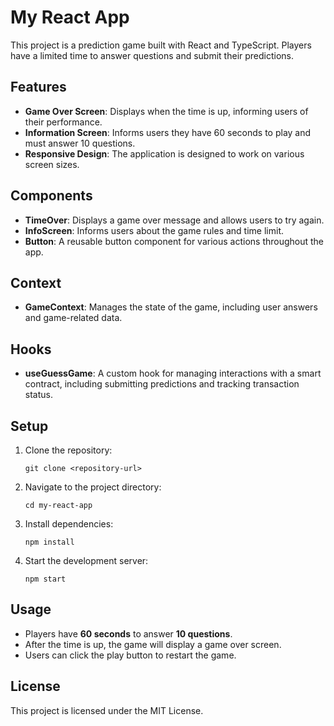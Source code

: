 # My React App

This project is a prediction game built with React and TypeScript. Players have a limited time to answer questions and submit their predictions. 

## Features

- **Game Over Screen**: Displays when the time is up, informing users of their performance.
- **Information Screen**: Informs users they have 60 seconds to play and must answer 10 questions.
- **Responsive Design**: The application is designed to work on various screen sizes.

## Components

- **TimeOver**: Displays a game over message and allows users to try again.
- **InfoScreen**: Informs users about the game rules and time limit.
- **Button**: A reusable button component for various actions throughout the app.

## Context

- **GameContext**: Manages the state of the game, including user answers and game-related data.

## Hooks

- **useGuessGame**: A custom hook for managing interactions with a smart contract, including submitting predictions and tracking transaction status.

## Setup

1. Clone the repository:
   ```
   git clone <repository-url>
   ```

2. Navigate to the project directory:
   ```
   cd my-react-app
   ```

3. Install dependencies:
   ```
   npm install
   ```

4. Start the development server:
   ```
   npm start
   ```

## Usage

- Players have **60 seconds** to answer **10 questions**.
- After the time is up, the game will display a game over screen.
- Users can click the play button to restart the game.

## License

This project is licensed under the MIT License.